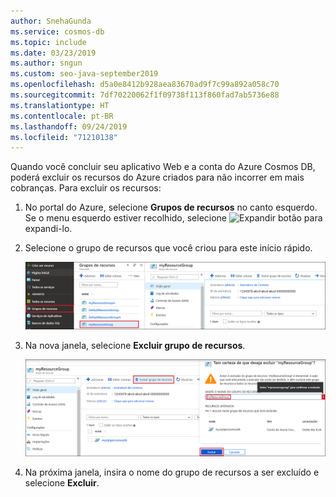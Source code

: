 ```yaml
---
author: SnehaGunda
ms.service: cosmos-db
ms.topic: include
ms.date: 03/23/2019
ms.author: sngun
ms.custom: seo-java-september2019
ms.openlocfilehash: d5a0e8412b928aea83670ad9f7c99a892a058c70
ms.sourcegitcommit: 7df70220062f1f09738f113f860fad7ab5736e88
ms.translationtype: HT
ms.contentlocale: pt-BR
ms.lasthandoff: 09/24/2019
ms.locfileid: "71210138"
---
```

Quando você concluir seu aplicativo Web e a conta do Azure Cosmos DB, poderá excluir os recursos do Azure criados para não incorrer em mais cobranças. Para excluir os recursos:

1. No portal do Azure, selecione **Grupos de recursos** no canto esquerdo. Se o menu esquerdo estiver recolhido, selecione ![Expandir botão](./media/cosmos-db-delete-resource-group/expand.png) para expandi-lo.

2. Selecione o grupo de recursos que você criou para este início rápido.  

   ![Selecione o grupo de recursos a excluir](./media/cosmos-db-delete-resource-group/delete-resources-select.png)

2. Na nova janela, selecione **Excluir grupo de recursos**.

   ![Exclua o grupo de recursos](./media/cosmos-db-delete-resource-group/delete-resources.png)   

3. Na próxima janela, insira o nome do grupo de recursos a ser excluído e selecione **Excluir**.

